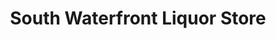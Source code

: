 ---
title: "South Waterfront Liquor Store"
url: /portland/south-waterfront-liquor-store/
shop: alcohol
---